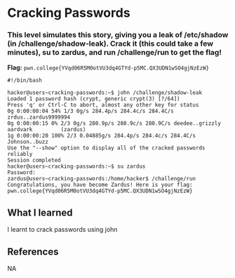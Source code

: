 # Cracking Passwords

### This level simulates this story, giving you a leak of /etc/shadow (in /challenge/shadow-leak). Crack it (this could take a few minutes), su to zardus, and run /challenge/run to get the flag!

**Flag:** `pwn.college{YVqd06R5M0otVU3dq4GTYd-p5MC.QX3UDN1wSO4gjNzEzW}`

```
#!/bin/bash

hacker@users~cracking-passwords:~$ john /challenge/shadow-leak
Loaded 1 password hash (crypt, generic crypt(3) [?/64])
Press 'q' or Ctrl-C to abort, almost any other key for status
0g 0:00:00:04 54% 1/3 0g/s 284.4p/s 284.4c/s 284.4C/s zrdus..zardus9999994
0g 0:00:00:15 0% 2/3 0g/s 280.9p/s 280.9c/s 280.9C/s deedee..grizzly
aardvark         (zardus)
1g 0:00:00:20 100% 2/3 0.04885g/s 284.4p/s 284.4c/s 284.4C/s Johnson..buzz
Use the "--show" option to display all of the cracked passwords reliably
Session completed
hacker@users~cracking-passwords:~$ su zardus
Password:
zardus@users~cracking-passwords:/home/hacker$ /challenge/run
Congratulations, you have become Zardus! Here is your flag:
pwn.college{YVqd06R5M0otVU3dq4GTYd-p5MC.QX3UDN1wSO4gjNzEzW}
```

## What I learned

I learnt to crack passwords using john

## References

NA
